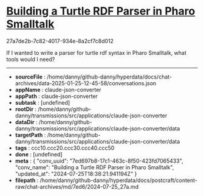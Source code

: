 # [Building a Turtle RDF Parser in Pharo Smalltalk](https://claude.ai/chat/7ed697b8-17c1-463c-8f50-423fd7065433)

27a7de2b-7c82-4017-934e-8a2cf7c8d012

If I wanted to write a parser for turtle rdf syntax in Pharo Smalltalk, what tools would I need?

---

* **sourceFile** : /home/danny/github-danny/hyperdata/docs/chat-archives/data-2025-01-25-12-45-58/conversations.json
* **appName** : claude-json-converter
* **appPath** : claude-json-converter
* **subtask** : [undefined]
* **rootDir** : /home/danny/github-danny/transmissions/src/applications/claude-json-converter
* **dataDir** : /home/danny/github-danny/transmissions/src/applications/claude-json-converter/data
* **targetPath** : /home/danny/github-danny/transmissions/src/applications/claude-json-converter/data
* **tags** : ccc10.ccc20.ccc30.ccc40.ccc50
* **done** : [undefined]
* **meta** : {
  "conv_uuid": "7ed697b8-17c1-463c-8f50-423fd7065433",
  "conv_name": "Building a Turtle RDF Parser in Pharo Smalltalk",
  "updated_at": "2024-07-25T18:38:21.941194Z"
}
* **filepath** : /home/danny/github-danny/hyperdata/docs/postcraft/content-raw/chat-archives/md/7ed6/2024-07-25_27a.md